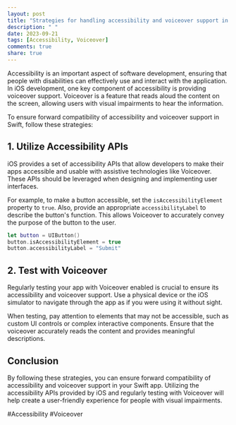 ```yaml
---
layout: post
title: "Strategies for handling accessibility and voiceover support in Swift for forward compatibility."
description: " "
date: 2023-09-21
tags: [Accessibility, Voiceover]
comments: true
share: true
---
```


Accessibility is an important aspect of software development, ensuring that people with disabilities can effectively use and interact with the application. In iOS development, one key component of accessibility is providing voiceover support. Voiceover is a feature that reads aloud the content on the screen, allowing users with visual impairments to hear the information.

To ensure forward compatibility of accessibility and voiceover support in Swift, follow these strategies:

## 1. Utilize Accessibility APIs

iOS provides a set of accessibility APIs that allow developers to make their apps accessible and usable with assistive technologies like Voiceover. These APIs should be leveraged when designing and implementing user interfaces.

For example, to make a button accessible, set the `isAccessibilityElement` property to `true`. Also, provide an appropriate `accessibilityLabel` to describe the button's function. This allows Voiceover to accurately convey the purpose of the button to the user.

```swift
let button = UIButton()
button.isAccessibilityElement = true
button.accessibilityLabel = "Submit"
```

## 2. Test with Voiceover

Regularly testing your app with Voiceover enabled is crucial to ensure its accessibility and voiceover support. Use a physical device or the iOS simulator to navigate through the app as if you were using it without sight.

When testing, pay attention to elements that may not be accessible, such as custom UI controls or complex interactive components. Ensure that the voiceover accurately reads the content and provides meaningful descriptions.

## Conclusion

By following these strategies, you can ensure forward compatibility of accessibility and voiceover support in your Swift app. Utilizing the accessibility APIs provided by iOS and regularly testing with Voiceover will help create a user-friendly experience for people with visual impairments.

#Accessibility #Voiceover